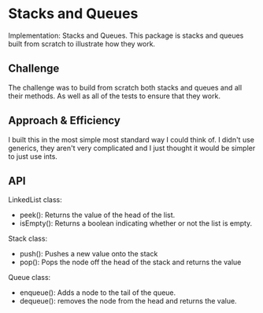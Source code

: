 # Stacks and Queues
Implementation: Stacks and Queues. This package is stacks and queues built from scratch to illustrate how they work.

## Challenge
The challenge was to build from scratch both stacks and queues and all their methods. As well as all of the tests to ensure that they work.

## Approach & Efficiency
I built this in the most simple most standard way I could think of. I didn't use generics, they aren't very complicated and I just thought it would be simpler to just use ints.

## API
LinkedList class:
  - peek(): Returns the value of the head of the list.
  - isEmpty(): Returns a boolean indicating whether or not the list is empty.

Stack class:
 - push(): Pushes a new value onto the stack
 - pop(): Pops the node off the head of the stack and returns the value

 Queue class:
  - enqueue(): Adds a node to the tail of the queue.
  - dequeue(): removes the node from the head and returns the value.